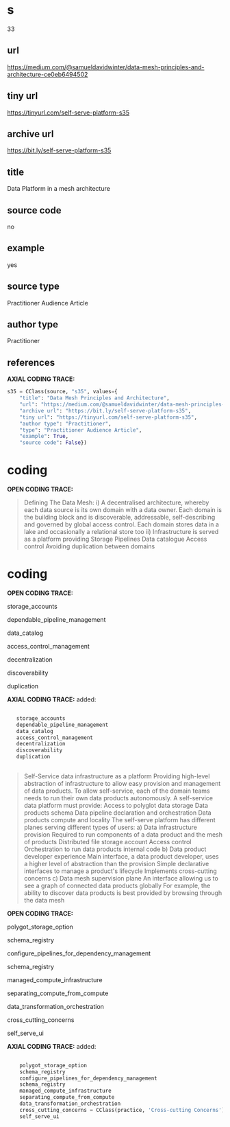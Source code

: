 # s 
33
## url
https://medium.com/@samueldavidwinter/data-mesh-principles-and-architecture-ce0eb6494502
## tiny url
https://tinyurl.com/self-serve-platform-s35
## archive url
https://bit.ly/self-serve-platform-s35
## title
Data Platform in a mesh architecture
## source code
no
## example
yes
## source type 
Practitioner Audience Article
## author type
Practitioner
## references

**AXIAL CODING TRACE:**
``` python
s35 = CClass(source, "s35", values={
    "title": "Data Mesh Principles and Architecture",
    "url": "https://medium.com/@samueldavidwinter/data-mesh-principles-and-architecture-ce0eb6494502",
    "archive url": "https://bit.ly/self-serve-platform-s35",
    "tiny url": "https://tinyurl.com/self-serve-platform-s35",
    "author type": "Practitioner",
    "type": "Practitioner Audience Article",
    "example": True,
    "source code": False})
```

# coding

**OPEN CODING TRACE:**

> Defining The Data Mesh:
i) A decentralised architecture, whereby each data source is its own domain with a data owner. Each domain is the building block and is discoverable, addressable, self-describing and governed by global access control. Each domain stores data in a lake and occasionally a relational store too
ii) Infrastructure is served as a platform providing
Storage
Pipelines
Data catalogue
Access control
Avoiding duplication between domains

# coding

**OPEN CODING TRACE:**

storage_accounts

dependable_pipeline_management

data_catalog

access_control_management

decentralization

discoverability

duplication

**AXIAL CODING TRACE:**
added:
``` python
    
   storage_accounts
   dependable_pipeline_management
   data_catalog
   access_control_management
   decentralization
   discoverability
   duplication
    
```

> Self-Service data infrastructure as a platform
Providing high-level abstraction of infrastructure to allow easy provision and management of data products.
To allow self-service, each of the domain teams needs to run their own data products autonomously.
A self-service data platform must provide:
Access to polyglot data storage
Data products schema
Data pipeline declaration and orchestration
Data products compute and locality
The self-serve platform has different planes serving different types of users:
a) Data infrastructure provision
Required to run components of a data product and the mesh of products
Distributed file storage account
Access control
Orchestration to run data products internal code
b) Data product developer experience
Main interface, a data product developer, uses a higher level of abstraction than the provision
Simple declarative interfaces to manage a product's lifecycle
Implements cross-cutting concerns
c) Data mesh supervision plane
An interface allowing us to see a graph of connected data products globally
For example, the ability to discover data products is best provided by browsing through the data mesh

**OPEN CODING TRACE:**

polygot_storage_option

schema_registry

configure_pipelines_for_dependency_management

schema_registry

managed_compute_infrastructure

separating_compute_from_compute

data_transformation_orchestration

cross_cutting_concerns 

self_serve_ui


**AXIAL CODING TRACE:**
added:
``` python
    
    polygot_storage_option
    schema_registry
    configure_pipelines_for_dependency_management
    schema_registry
    managed_compute_infrastructure
    separating_compute_from_compute   
    data_transformation_orchestration
    cross_cutting_concerns = CClass(practice, 'Cross-cutting Concerns')
    self_serve_ui
    
```












